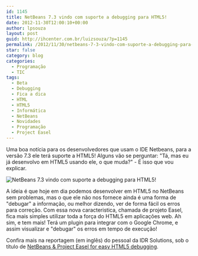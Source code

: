 ```yaml
---
id: 1145
title: NetBeans 7.3 vindo com suporte a debugging para HTML5!
date: 2012-11-30T12:00:10+00:00
author: lpsouza
layout: post
guid: http://ihcenter.com.br/luizsouza/?p=1145
permalink: /2012/11/30/netbeans-7-3-vindo-com-suporte-a-debugging-para-html5/
star: false
category: blog
categories:
  - Programação
  - TIC
tags:
  - Beta
  - Debugging
  - Fica a dica
  - HTML
  - HTML5
  - Informática
  - NetBeans
  - Novidades
  - Programação
  - Project Easel
---
```

Uma boa notícia para os desenvolvedores que usam o IDE Netbeans, para a versão 7.3 ele terá suporte a HTML5! Alguns vão se perguntar: "Tá, mas eu já desenvolvo em HTML5 usando ele, o que muda?" - É isso que vou explicar.

![NetBeans 7.3 vindo com suporte a debugging para HTML5!](http://blog.idrsolutions.comhttps://luizsouza.com.br/wp-content/uploads/2012/10/NewProject.png)

A ideia é que hoje em dia podemos desenvolver em HTML5 no NetBeans sem problemas, mas o que ele não nos fornece ainda é uma forma de "debugar" a informação, ou melhor dizendo, ver de forma fácil os erros para correção. Com essa nova caracteristica, chamada de projeto Easel, fica mais simples utilizar toda a força do HTML5 em aplicações web. Ah sim, e tem mais! Terá um plugin para integrar com o Google Chrome, e assim visualizar e "debugar" os erros em tempo de execução!

Confira mais na reportagem (em inglês) do pessoal da IDR Solutions, sob o título de [NetBeans & Project Easel for easy HTML5 debugging](http://blog.idrsolutions.com/2012/10/netbeans-project-easel-for-easy-html5-debugging/).
